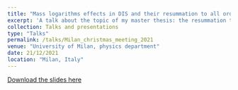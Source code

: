 ```yaml
---
title: "Mass logarithms effects in DIS and their resummation to all orders"
excerpt: 'A talk about the topic of my master thesis: the resummation to all orders of the mass logarthms in DIS and the proposal of a new scheme to include them.' 
collection: Talks and presentations
type: "Talks"
permalink: /talks/Milan_christmas_meeting_2021
venue: "University of Milan, physics department"
date: 21/12/2021
location: "Milan, Italy"
---
```


[Download the slides here](https://andreab1997.github.io/files/1Milan_Christmas_meeting_2021_slides.pdf)

